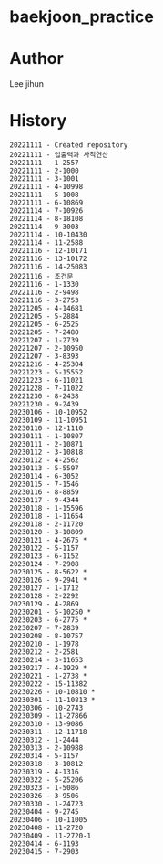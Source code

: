 # baekjoon_practice
 

# Author
Lee jihun


# History
    20221111 - Created repository 
    20221111 - 입출력과 사칙연산
    20221111 - 1-2557
    20221111 - 2-1000
    20221111 - 3-1001
    20221111 - 4-10998
    20221111 - 5-1008
    20221111 - 6-10869
    20221114 - 7-10926
    20221114 - 8-18108
    20221114 - 9-3003
    20221114 - 10-10430
    20221114 - 11-2588
    20221116 - 12-10171
    20221116 - 13-10172
    20221116 - 14-25083
    20221116 - 조건문
    20221116 - 1-1330
    20221116 - 2-9498
    20221116 - 3-2753
    20221205 - 4-14681
    20221205 - 5-2884
    20221205 - 6-2525
    20221205 - 7-2480
    20221207 - 1-2739
    20221207 - 2-10950
    20221207 - 3-8393
    20221216 - 4-25304
    20221223 - 5-15552
    20221223 - 6-11021
    20221228 - 7-11022
    20221230 - 8-2438
    20221230 - 9-2439
    20230106 - 10-10952
    20230109 - 11-10951
    20230110 - 12-1110
    20230111 - 1-10807
    20230111 - 2-10871
    20230112 - 3-10818 
    20230112 - 4-2562
    20230113 - 5-5597
    20230114 - 6-3052
    20230115 - 7-1546
    20230116 - 8-8859
    20230117 - 9-4344
    20230118 - 1-15596
    20230118 - 1-11654
    20230118 - 2-11720
    20230120 - 3-10809
    20230121 - 4-2675 *
    20230122 - 5-1157
    20230123 - 6-1152
    20230124 - 7-2908
    20230125 - 8-5622 *
    20230126 - 9-2941 *
    20230127 - 1-1712
    20230128 - 2-2292
    20230129 - 4-2869
    20230201 - 5-10250 *
    20230203 - 6-2775 *
    20230207 - 7-2839
    20230208 - 8-10757
    20230210 - 1-1978
    20230212 - 2-2581
    20230214 - 3-11653
    20230217 - 4-1929 *
    20230221 - 1-2738 *
    20230222 - 15-11382
    20230226 - 10-10810 *
    20230301 - 11-10813 *
    20230306 - 10-2743
    20230309 - 11-27866
    20230310 - 13-9086
    20230311 - 12-11718
    20230312 - 1-2444
    20230313 - 2-10988
    20230314 - 5-1157
    20230318 - 3-10812
    20230319 - 4-1316
    20230322 - 5-25206
    20230323 - 1-5086
    20230326 - 3-9506
    20230330 - 1-24723
    20230404 - 9-2745
    20230406 - 10-11005
    20230408 - 11-2720
    20230409 - 11-2720-1
    20230414 - 6-1193
    20230415 - 7-2903